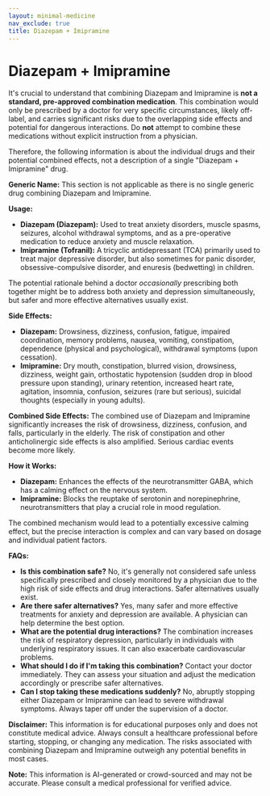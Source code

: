 ```yaml
---
layout: minimal-medicine
nav_exclude: true
title: Diazepam + Imipramine
---
```


# Diazepam + Imipramine

It's crucial to understand that combining Diazepam and Imipramine is **not a standard, pre-approved combination medication**.  This combination would only be prescribed by a doctor for very specific circumstances, likely off-label, and carries significant risks due to the overlapping side effects and potential for dangerous interactions.  Do **not** attempt to combine these medications without explicit instruction from a physician.

Therefore, the following information is about the individual drugs and their potential combined effects, not a description of a single "Diazepam + Imipramine" drug.

**Generic Name:**  This section is not applicable as there is no single generic drug combining Diazepam and Imipramine.

**Usage:**

* **Diazepam (Diazepam):** Used to treat anxiety disorders, muscle spasms, seizures, alcohol withdrawal symptoms, and as a pre-operative medication to reduce anxiety and muscle relaxation.
* **Imipramine (Tofranil):**  A tricyclic antidepressant (TCA) primarily used to treat major depressive disorder, but also sometimes for panic disorder, obsessive-compulsive disorder, and enuresis (bedwetting) in children.

The potential rationale behind a doctor *occasionally* prescribing both together might be to address both anxiety and depression simultaneously, but safer and more effective alternatives usually exist.


**Side Effects:**

* **Diazepam:** Drowsiness, dizziness, confusion, fatigue, impaired coordination, memory problems, nausea, vomiting, constipation, dependence (physical and psychological), withdrawal symptoms (upon cessation).
* **Imipramine:** Dry mouth, constipation, blurred vision, drowsiness, dizziness, weight gain, orthostatic hypotension (sudden drop in blood pressure upon standing), urinary retention, increased heart rate,  agitation, insomnia, confusion, seizures (rare but serious), suicidal thoughts (especially in young adults).

**Combined Side Effects:** The combined use of Diazepam and Imipramine significantly increases the risk of drowsiness, dizziness, confusion, and falls, particularly in the elderly.  The risk of constipation and other anticholinergic side effects is also amplified.  Serious cardiac events become more likely.


**How it Works:**

* **Diazepam:** Enhances the effects of the neurotransmitter GABA, which has a calming effect on the nervous system.
* **Imipramine:** Blocks the reuptake of serotonin and norepinephrine, neurotransmitters that play a crucial role in mood regulation.

The combined mechanism would lead to a potentially excessive calming effect, but the precise interaction is complex and can vary based on dosage and individual patient factors.


**FAQs:**

* **Is this combination safe?** No, it's generally not considered safe unless specifically prescribed and closely monitored by a physician due to the high risk of side effects and drug interactions. Safer alternatives usually exist.
* **Are there safer alternatives?** Yes, many safer and more effective treatments for anxiety and depression are available.  A physician can help determine the best option.
* **What are the potential drug interactions?**  The combination increases the risk of respiratory depression, particularly in individuals with underlying respiratory issues. It can also exacerbate cardiovascular problems.
* **What should I do if I'm taking this combination?**  Contact your doctor immediately. They can assess your situation and adjust the medication accordingly or prescribe safer alternatives.
* **Can I stop taking these medications suddenly?**  No, abruptly stopping either Diazepam or Imipramine can lead to severe withdrawal symptoms.  Always taper off under the supervision of a doctor.


**Disclaimer:** This information is for educational purposes only and does not constitute medical advice. Always consult a healthcare professional before starting, stopping, or changing any medication.  The risks associated with combining Diazepam and Imipramine outweigh any potential benefits in most cases.


**Note:** This information is AI-generated or crowd-sourced and may not be accurate. Please consult a medical professional for verified advice.